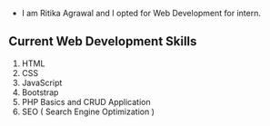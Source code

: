 * I am Ritika Agrawal and I opted for Web Development for intern.

## Current Web Development Skills 
1. HTML
2. CSS
3. JavaScript
4. Bootstrap
5. PHP Basics and CRUD Application
6. SEO ( Search Engine Optimization )
